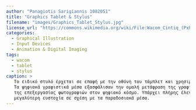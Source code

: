 ```yaml
---
author: "Panagiotis Sarigiannis 1082051"
title: "Graphics Tablet & Stylus"
filename: "images/Graphics_Tablet_Stylus.jpg"
license_url: "https://commons.wikimedia.org/wiki/File:Wacom_Cintiq_(Pxhere-1393443).jpg"
categories:
  - Graphical Illustration
  - Input Devices
  - Animation & Digital Imaging
tags:
  - wacom
  - tablet
  - stylus
caption: >
   Το ειδικό στυλό έρχεται σε επαφή με την οθόνη του τάμπλετ και χρησιμοποιείται για πλοήγηση προγραμμάτων και δημιουργικούς σκοπούς.
   Τα ψηφιακά γραφιστικά μέσα εξασφάλισαν την ομαλή μετάφραση της γραφικής σχεδίασης, των κινούμενων σχεδίων,
   της επεξεργασίας φωτογραφιών στον ψηφιακό κόσμο. Υπάρχει πλήρης έλεγχος για την ένταση των inputs και
   μεγαλύτερη ευστοχία σε σχέση με τα παραδοσιακά μέσα.
---
```

